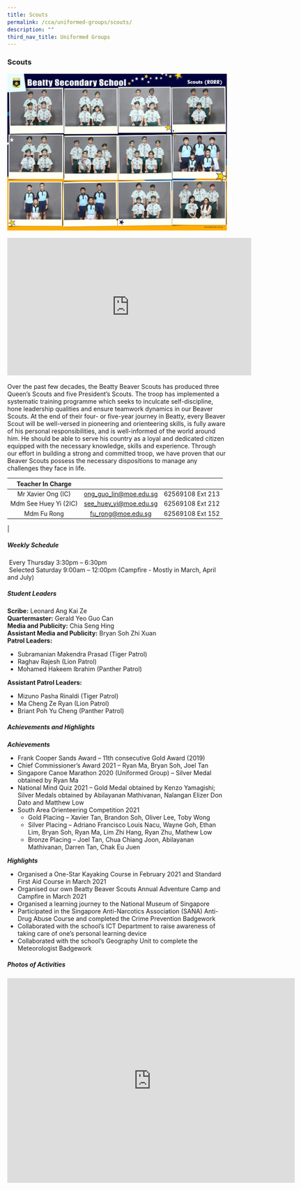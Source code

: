 ```yaml
---
title: Scouts
permalink: /cca/uniformed-groups/scouts/
description: ""
third_nav_title: Uniformed Groups
---
```

### **Scouts**
![Scouts](/images/CCA%202022/scouts.png)

<iframe allowfullscreen="" allow="accelerometer; autoplay; clipboard-write; encrypted-media; gyroscope; picture-in-picture" frameborder="0" title="Beatty Secondary School - Scouts" src="https://www.youtube.com/embed/XKI6k-AfPJY" height="315" width="560"></iframe>

Over the past few decades, the Beatty Beaver Scouts has produced three Queen’s Scouts and five President’s Scouts. The troop has implemented a systematic training programme which seeks to inculcate self-discipline, hone leadership qualities and ensure teamwork dynamics in our Beaver Scouts. At the end of their four- or five-year journey in Beatty, every Beaver Scout will be well-versed in pioneering and orienteering skills, is fully aware of his personal responsibilities, and is well-informed of the world around him. He should be able to serve his country as a loyal and dedicated citizen equipped with the necessary knowledge, skills and experience. Through our effort in building a strong and committed troop, we have proven that our Beaver Scouts possess the necessary dispositions to manage any challenges they face in life.

| Teacher In Charge |  |  |
|:---:|:---:|:---:|
| Mr Xavier Ong (IC)  | [ong_guo_lin@moe.edu.sg](mailto:ong_guo_lin@moe.edu.sg) | 62569108 Ext 213 |
| Mdm See Huey Yi (2IC) | [see_huey_yi@moe.edu.sg](mailto:see_huey_yi@moe.edu.sg) | 62569108 Ext 212 |
| Mdm Fu Rong | [fu_rong@moe.edu.sg](mailto:fu_rong@moe.edu.sg) | 62569108 Ext 152 |
|

##### **Weekly Schedule**
&nbsp;Every Thursday 3:30pm – 6:30pm&nbsp;<br>
&nbsp;Selected Saturday 9:00am – 12:00pm (Campfire - Mostly in March, April and July)
 
##### **Student Leaders**
**Scribe:**&nbsp;Leonard Ang Kai Ze  <br>
**Quartermaster:**&nbsp;Gerald Yeo Guo Can  <br>
**Media and Publicity:**&nbsp;Chia Seng Hing  <br>
**Assistant Media and Publicity:**&nbsp;Bryan Soh Zhi Xuan  <br>
**Patrol Leaders:**  <br>
*   Subramanian Makendra Prasad (Tiger Patrol)
*   Raghav Rajesh (Lion Patrol)
*   Mohamed Hakeem Ibrahim (Panther Patrol)

**Assistant Patrol Leaders:**  
*   Mizuno Pasha Rinaldi (Tiger Patrol)
*   Ma Cheng Ze Ryan (Lion Patrol)
*   Briant Poh Yu Cheng (Panther Patrol)

##### **Achievements and Highlights** 
_**Achievements**_
*   Frank Cooper Sands Award – 11th consecutive Gold Award (2019)
*   Chief Commissioner’s Award 2021 – Ryan Ma, Bryan Soh, Joel Tan
*   Singapore Canoe Marathon 2020 (Uniformed Group) – Silver Medal obtained by Ryan Ma
*   National Mind Quiz 2021 – Gold Medal obtained by Kenzo Yamagishi; Silver Medals obtained by Abilayanan Mathivanan, Nalangan Elizer Don Dato and Matthew Low
*   South Area Orienteering Competition 2021
	*   Gold Placing – Xavier Tan, Brandon Soh, Oliver Lee, Toby Wong
	*   Silver Placing – Adriano Francisco Louis Nacu, Wayne Goh, Ethan Lim, Bryan Soh, Ryan Ma, Lim Zhi Hang, Ryan Zhu, Mathew Low
	*   Bronze Placing – Joel Tan, Chua Chiang Joon, Abilayanan Mathivanan, Darren Tan, Chak Eu Juen

**_Highlights_**
*   Organised a One-Star Kayaking Course in February 2021 and Standard First Aid Course in March 2021
*   Organised our own Beatty Beaver Scouts Annual Adventure Camp and Campfire in March 2021
*   Organised a learning journey to the National Museum of Singapore
*   Participated in the Singapore Anti-Narcotics Association (SANA) Anti-Drug Abuse Course and completed the Crime Prevention Badgework
*   Collaborated with the school’s ICT Department to raise awareness of taking care of one’s personal learning device
*   Collaborated with the school’s Geography Unit to complete the Meteorologist Badgework

##### Photos of Activities

<iframe allowfullscreen="true" height="469" width="660" frameborder="0" src="https://docs.google.com/presentation/d/e/2PACX-1vSbFAamwXVvb9UUVMgCCwygSLtETBk0zUPS4V8SlPuRr5-JNwm89Yi4NreLF-189m8jOy9vjVe7yfQS/embed?start=false&amp;loop=false&amp;delayms=3000"></iframe>